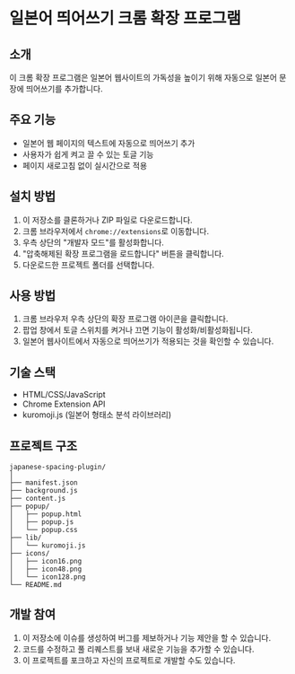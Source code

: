 # 일본어 띄어쓰기 크롬 확장 프로그램

## 소개
이 크롬 확장 프로그램은 일본어 웹사이트의 가독성을 높이기 위해 자동으로 일본어 문장에 띄어쓰기를 추가합니다.

## 주요 기능
- 일본어 웹 페이지의 텍스트에 자동으로 띄어쓰기 추가
- 사용자가 쉽게 켜고 끌 수 있는 토글 기능
- 페이지 새로고침 없이 실시간으로 적용

## 설치 방법
1. 이 저장소를 클론하거나 ZIP 파일로 다운로드합니다.
2. 크롬 브라우저에서 `chrome://extensions`로 이동합니다.
3. 우측 상단의 "개발자 모드"를 활성화합니다.
4. "압축해제된 확장 프로그램을 로드합니다" 버튼을 클릭합니다.
5. 다운로드한 프로젝트 폴더를 선택합니다.

## 사용 방법
1. 크롬 브라우저 우측 상단의 확장 프로그램 아이콘을 클릭합니다.
2. 팝업 창에서 토글 스위치를 켜거나 끄면 기능이 활성화/비활성화됩니다.
3. 일본어 웹사이트에서 자동으로 띄어쓰기가 적용되는 것을 확인할 수 있습니다.

## 기술 스택
- HTML/CSS/JavaScript
- Chrome Extension API
- kuromoji.js (일본어 형태소 분석 라이브러리)

## 프로젝트 구조
```
japanese-spacing-plugin/
│
├── manifest.json
├── background.js
├── content.js
├── popup/
│   ├── popup.html
│   ├── popup.js
│   └── popup.css
├── lib/
│   └── kuromoji.js
├── icons/
│   ├── icon16.png
│   ├── icon48.png
│   └── icon128.png
└── README.md
```

## 개발 참여
1. 이 저장소에 이슈를 생성하여 버그를 제보하거나 기능 제안을 할 수 있습니다.
2. 코드를 수정하고 풀 리퀘스트를 보내 새로운 기능을 추가할 수 있습니다.
3. 이 프로젝트를 포크하고 자신의 프로젝트로 개발할 수도 있습니다.